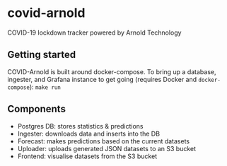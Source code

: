covid-arnold
============
COVID-19 lockdown tracker powered by Arnold Technology

Getting started
---------------

COVID-Arnold is built around docker-compose. To bring up a database, ingester, and Grafana instance to get going (requires Docker and `docker-compose`):
`make run`


Components
----------

* Postgres DB: stores statistics & predictions
* Ingester: downloads data and inserts into the DB
* Forecast: makes predictions based on the current datasets
* Uploader: uploads generated JSON datasets to an S3 bucket
* Frontend: visualise datasets from the S3 bucket
